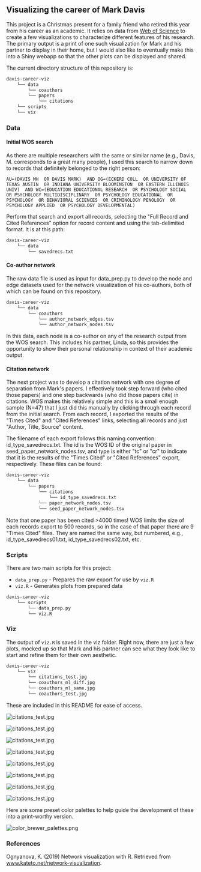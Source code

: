 ## Visualizing the career of Mark Davis

This project is a Christmas present for a family friend who retired this year from his career as an academic. It relies on data from [Web of Science](https://www.webofknowledge.com) to create a few visualizations to characterize different features of his research. The primary output is a print of one such visualization for Mark and his partner to display in their home, but I would also like to eventually make this into a Shiny webapp so that the other plots can be displayed and shared.

The current directory structure of this repository is:

```bash
davis-career-viz
    └── data
        └── coauthors
        └── papers
            └── citations
    └── scripts
    └── viz
```

### Data
#### Initial WOS search
As there are multiple researchers with the same or similar name (e.g., Davis, M. corresponds to a great many people), I used this search to narrow down to records that definitely belonged to the right person:

`AU=(DAVIS MH  OR DAVIS MARK)  AND OG=(ECKERD COLL  OR UNIVERSITY OF TEXAS AUSTIN  OR INDIANA UNIVERSITY BLOOMINGTON  OR EASTERN ILLINOIS UNIV)  AND WC=(EDUCATION EDUCATIONAL RESEARCH  OR PSYCHOLOGY SOCIAL  OR PSYCHOLOGY MULTIDISCIPLINARY  OR PSYCHOLOGY EDUCATIONAL  OR PSYCHOLOGY  OR BEHAVIORAL SCIENCES  OR CRIMINOLOGY PENOLOGY  OR PSYCHOLOGY APPLIED  OR PSYCHOLOGY DEVELOPMENTAL)`

Perform that search and export all records, selecting the "Full Record and Cited References" option for record content and using the tab-delimited format. It is at this path:

```bash
davis-career-viz
    └── data
        └── savedrecs.txt
```

#### Co-author network

The raw data file is used as input for data_prep.py to develop the node and edge datasets used for the network visualization of his co-authors, both of which can be found on this repository.

```bash
davis-career-viz
    └── data
        └── coauthors
            └── author_network_edges.tsv
            └── author_network_nodes.tsv
```

In this data, each node is a co-author on any of the research output from the WOS search. This includes his partner, Linda, so this provides the opportunity to show their personal relationship in context of their academic output.

#### Citation network

The next project was to develop a citation network with one degree of separation from Mark's papers. I effectively took step forward (who cited those papers) and one step backwards (who did those papers cite) in citations. WOS makes this relatively simple and this is a small enough sample (N=47) that I just did this manually by clicking through each record from the initial search. From each record, I exported the results of the "Times Cited" and "Cited References" links, selecting all records and just "Author, Title, Source" content.   

The filename of each export follows this naming convention: id_type_savedrecs.txt. The id is the WOS ID of the original paper in seed_paper_network_nodes.tsv, and type is either "tc" or "cr" to indicate that it is the results of the "Times Cited" or "Cited References" export, respectively. These files can be found:

```bash
davis-career-viz
    └── data
        └── papers
            └── citations
                └── id_type_savedrecs.txt
            └── paper_network_nodes.tsv
            └── seed_paper_network_nodes.tsv
```
Note that one paper has been cited >4000 times! WOS limits the size of each records export to 500 records, so in the case of that paper there are 9 "Times Cited" files. They are named the same way, but numbered, e.g., id_type_savedrecs01.txt, id_type_savedrecs02.txt, etc.

### Scripts
There are two main scripts for this project:
* `data_prep.py` - Prepares the raw export for use by `viz.R`
* `viz.R` - Generates plots from prepared data

```bash
davis-career-viz
    └── scripts
        └── data_prep.py
        └── viz.R
```

### Viz
The output of `viz.R` is saved in the viz folder. Right now, there are just a few plots, mocked up so that Mark and his partner can see what they look like to start and refine them for their own aesthetic.

```bash
davis-career-viz
    └── viz
        └── citations_test.jpg
        └── coauthors_ml_diff.jpg
        └── coauthors_ml_same.jpg
        └── coauthors_test.jpg
```
These are included in this README for ease of access.

![citations_test.jpg](./viz/citations_test.jpg)

![citations_test.jpg](./viz/coauthors_ml_diff.jpg)

![citations_test.jpg](./viz/coauthors_ml_same.jpg)

![citations_test.jpg](./viz/coauthors_test.jpg)

![citations_test.jpg](./viz/citations_green.jpg)

![citations_test.jpg](./viz/coauthors_green_nodes_grey40.jpg)

![citations_test.jpg](./viz/coauthors_green_nodes_grey80.jpg)

![citations_test.jpg](./viz/coauthors_green_theme.jpg)

Here are some preset color palettes to help guide the development of these into a print-worthy version.

![color_brewer_palettes.png](./viz/color_brewer_palettes.png)


### References
Ognyanova, K. (2019) Network visualization with R. Retrieved from www.kateto.net/network-visualization.
